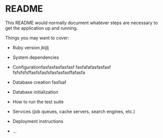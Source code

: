 # README

This README would normally document whatever steps are necessary to get the
application up and running.

Things you may want to cover:

* Ruby version
jkljlj
* System dependencies

* Configurationfasfasfasfasfasf
fasfafafasfasfasf
 fsfsfsfsffasfsfasfsfasfasfasffafasfa
* Database creation
fasfsaf
* Database initialization

* How to run the test suite

* Services (job queues, cache servers, search engines, etc.)

* Deployment instructions

* ...
